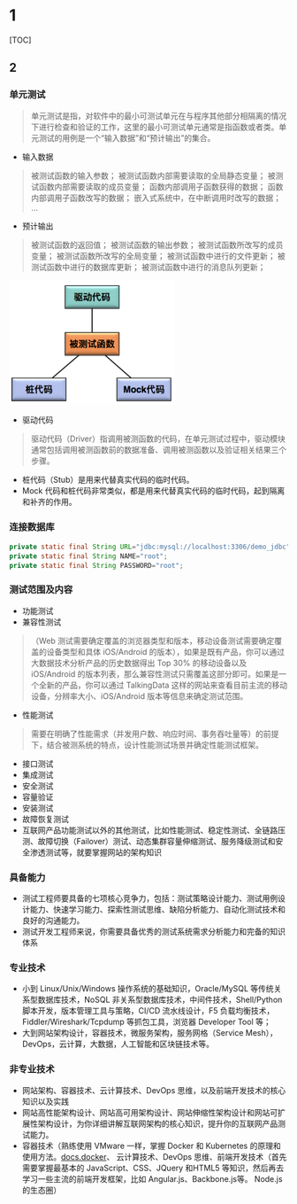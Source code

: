 
# 1

[TOC]

## 2

### 单元测试

> 单元测试是指，对软件中的最小可测试单元在与程序其他部分相隔离的情况下进行检查和验证的工作，这里的最小可测试单元通常是指函数或者类。单元测试的用例是一个“输入数据”和“预计输出”的集合。

- 输入数据

> 被测试函数的输入参数；
被测试函数内部需要读取的全局静态变量；
被测试函数内部需要读取的成员变量；
函数内部调用子函数获得的数据；
函数内部调用子函数改写的数据；
嵌入式系统中，在中断调用时改写的数据；
…

- 预计输出

> 被测试函数的返回值；
被测试函数的输出参数；
被测试函数所改写的成员变量；
被测试函数所改写的全局变量；
被测试函数中进行的文件更新；
被测试函数中进行的数据库更新；
被测试函数中进行的消息队列更新；

![图片](./images/01-单元测试.png)

- 驱动代码

> 驱动代码（Driver）指调用被测函数的代码，在单元测试过程中，驱动模块通常包括调用被测函数前的数据准备、调用被测函数以及验证相关结果三个步骤。

- 桩代码（Stub）是用来代替真实代码的临时代码。
- Mock 代码和桩代码非常类似，都是用来代替真实代码的临时代码，起到隔离和补齐的作用。

### 连接数据库

 ```java
private static final String URL="jdbc:mysql://localhost:3306/demo_jdbc";
private static final String NAME="root";
private static final String PASSWORD="root";
 ```

### 测试范围及内容

- 功能测试
- 兼容性测试

> （Web 测试需要确定覆盖的浏览器类型和版本，移动设备测试需要确定覆盖的设备类型和具体 iOS/Android 的版本），如果是既有产品，你可以通过大数据技术分析产品的历史数据得出 Top 30% 的移动设备以及 iOS/Android 的版本列表，那么兼容性测试只需覆盖这部分即可。如果是一个全新的产品，你可以通过 TalkingData 这样的网站来查看目前主流的移动设备，分辨率大小、iOS/Android 版本等信息来确定测试范围。

- 性能测试

> 需要在明确了性能需求（并发用户数、响应时间、事务吞吐量等）的前提下，结合被测系统的特点，设计性能测试场景并确定性能测试框架。

- 接口测试
- 集成测试
- 安全测试
- 容量验证
- 安装测试
- 故障恢复测试
- 互联网产品功能测试以外的其他测试，比如性能测试、稳定性测试、全链路压测、故障切换（Failover）测试、动态集群容量伸缩测试、服务降级测试和安全渗透测试等，就要掌握网站的架构知识

### 具备能力

- 测试工程师要具备的七项核心竞争力，包括：测试策略设计能力、测试用例设计能力、快速学习能力、探索性测试思维、缺陷分析能力、自动化测试技术和良好的沟通能力。
- 测试开发工程师来说，你需要具备优秀的测试系统需求分析能力和完备的知识体系

### 专业技术

- 小到 Linux/Unix/Windows 操作系统的基础知识，Oracle/MySQL 等传统关系型数据库技术，NoSQL 非关系型数据库技术，中间件技术，Shell/Python 脚本开发，版本管理工具与策略，CI/CD 流水线设计，F5 负载均衡技术，Fiddler/Wireshark/Tcpdump 等抓包工具，浏览器 Developer Tool 等；
- 大到网站架构设计，容器技术，微服务架构，服务网格（Service Mesh），DevOps，云计算，大数据，人工智能和区块链技术等。

### 非专业技术

- 网站架构、容器技术、云计算技术、DevOps 思维，以及前端开发技术的核心知识以及实践
- 网站高性能架构设计、网站高可用架构设计、网站伸缩性架构设计和网站可扩展性架构设计，为你详细讲解互联网架构的核心知识，提升你的互联网产品测试能力。
- 容器技术（熟练使用 VMware 一样，掌握 Docker 和 Kubernetes 的原理和使用方法。[docs.docker](https://docs.docker.com/get-started/)、   云计算技术、DevOps 思维、前端开发技术（首先需要掌握最基本的 JavaScript、CSS、JQuery 和HTML5 等知识，然后再去学习一些主流的前端开发框架，比如 Angular.js、Backbone.js等。 Node.js 的生态圈）
